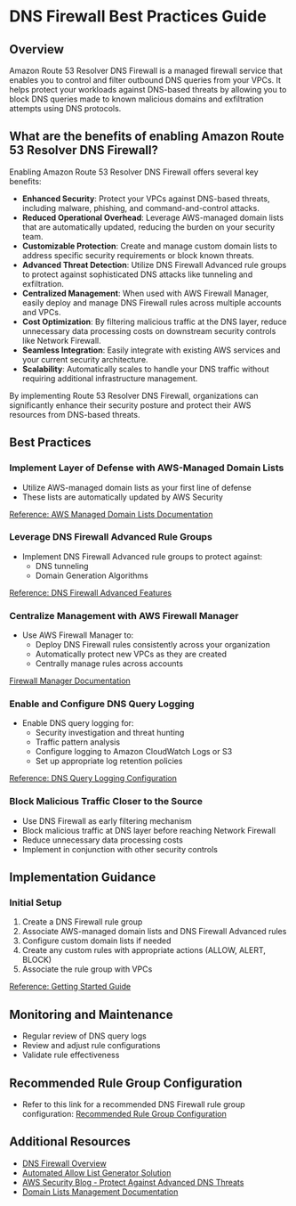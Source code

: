 # DNS Firewall Best Practices Guide

## Overview

Amazon Route 53 Resolver DNS Firewall is a managed firewall service that enables you to control and filter outbound DNS queries from your VPCs. It helps protect your workloads against DNS-based threats by allowing you to block DNS queries made to known malicious domains and exfiltration attempts using DNS protocols.


## What are the benefits of enabling Amazon Route 53 Resolver DNS Firewall?

Enabling Amazon Route 53 Resolver DNS Firewall offers several key benefits:


* **Enhanced Security**: Protect your VPCs against DNS-based threats, including malware, phishing, and command-and-control attacks.
* **Reduced Operational Overhead**: Leverage AWS-managed domain lists that are automatically updated, reducing the burden on your security team.
* **Customizable Protection**: Create and manage custom domain lists to address specific security requirements or block known threats.
* **Advanced Threat Detection**: Utilize DNS Firewall Advanced rule groups to protect against sophisticated DNS attacks like tunneling and exfiltration.
* **Centralized Management**: When used with AWS Firewall Manager, easily deploy and manage DNS Firewall rules across multiple accounts and VPCs.
* **Cost Optimization**: By filtering malicious traffic at the DNS layer, reduce unnecessary data processing costs on downstream security controls like Network Firewall.
* **Seamless Integration**: Easily integrate with existing AWS services and your current security architecture.
* **Scalability**: Automatically scales to handle your DNS traffic without requiring additional infrastructure management.

By implementing Route 53 Resolver DNS Firewall, organizations can significantly enhance their security posture and protect their AWS resources from DNS-based threats.

## Best Practices

### Implement Layer of Defense with AWS-Managed Domain Lists

* Utilize AWS-managed domain lists as your first line of defense
* These lists are automatically updated by AWS Security

[Reference: AWS Managed Domain Lists Documentation](https://docs.aws.amazon.com/Route53/latest/DeveloperGuide/resolver-dns-firewall-managed-domain-lists.html)


### Leverage DNS Firewall Advanced Rule Groups

* Implement DNS Firewall Advanced rule groups to protect against:
    * DNS tunneling
    * Domain Generation Algorithms

[Reference: DNS Firewall Advanced Features](https://docs.aws.amazon.com/Route53/latest/DeveloperGuide/firewall-advanced.html)


### Centralize Management with AWS Firewall Manager

* Use AWS Firewall Manager to:
    * Deploy DNS Firewall rules consistently across your organization
    * Automatically protect new VPCs as they are created
    * Centrally manage rules across accounts

[Firewall Manager Documentation](https://docs.aws.amazon.com/waf/latest/developerguide/getting-started-fms-dns-firewall.html)


### Enable and Configure DNS Query Logging

* Enable DNS query logging for:
    * Security investigation and threat hunting
    * Traffic pattern analysis
    * Configure logging to Amazon CloudWatch Logs or S3
    * Set up appropriate log retention policies

[Reference: DNS Query Logging Configuration](https://docs.aws.amazon.com/Route53/latest/DeveloperGuide/firewall-resolver-query-logs-configuring.html)


### Block Malicious Traffic Closer to the Source

* Use DNS Firewall as early filtering mechanism
* Block malicious traffic at DNS layer before reaching Network Firewall
* Reduce unnecessary data processing costs
* Implement in conjunction with other security controls

## Implementation Guidance

### Initial Setup

1. Create a DNS Firewall rule group
2. Associate AWS-managed domain lists and DNS Firewall Advanced rules
3. Configure custom domain lists if needed
4. Create any custom rules with appropriate actions (ALLOW, ALERT, BLOCK)
5. Associate the rule group with VPCs

[Reference: Getting Started Guide](https://docs.aws.amazon.com/Route53/latest/DeveloperGuide/resolver-dns-firewall-getting-started.html)


## Monitoring and Maintenance

* Regular review of DNS query logs
* Review and adjust rule configurations
* Validate rule effectiveness



## Recommended Rule Group Configuration

* Refer to this link for a recommended DNS Firewall rule group configuration: [Recommended Rule Group Configuration](https://github.com/aws-samples/amazon-route-53-resolver-dns-firewall-automation-examples/blob/main/sample-rule-group/template.yaml) 

## Additional Resources

* [DNS Firewall Overview](https://docs.aws.amazon.com/Route53/latest/DeveloperGuide/resolver-dns-firewall-overview.html)
* [Automated Allow List Generator Solution](https://github.com/aws-samples/amazon-route-53-resolver-dns-firewall-automation-examples/tree/main/AllowListGenerator)
* [AWS Security Blog - Protect Against Advanced DNS Threats](https://aws.amazon.com/blogs/security/protect-against-advanced-dns-threats-with-amazon-route-53-resolver-dns-firewall/)
* [Domain Lists Management Documentation](https://docs.aws.amazon.com/Route53/latest/DeveloperGuide/resolver-dns-firewall-managed-domain-lists.html)

